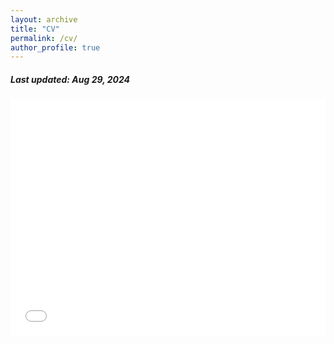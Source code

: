 ```yaml
---
layout: archive
title: "CV"
permalink: /cv/
author_profile: true
---
```


<h5> Last updated: Aug 29, 2024 </h5>

<!-- <iframe src="/files/cv.pdf#view=Fit" width=100vh style="height: 100vh; border: none;"></iframe> -->

<!-- <div style="width: 100%; height: 100vh;">
  <embed src="/files/cv.pdf#view=Fit" type="application/pdf" width="100%" height=80vh />
  <embed src="/files/cv.pdf#view=Fit" type="application/pdf" width="100%" height="100%" style="border: none;">
</div> -->

<style>
    /* Container for the iframe to manage responsive behavior */
    .pdf-wrapper {
        position: relative;
        width: 100%;
        padding-top: 56.25%; /* 16:9 Aspect Ratio, adjust as needed */
        height: 0;
        overflow: hidden;
    }

    /* The iframe itself */
    .pdf-wrapper iframe {
        position: absolute;
        top: 0;
        left: 0;
        width: 100%;
        height: 100%;
        border: none; /* Remove border for a cleaner look */
    }

    /* Adjustments for medium screens (tablets, small desktops) */
    @media only screen and (max-width: 1024px) {
        .pdf-wrapper {
            padding-top: 75%; /* 4:3 Aspect Ratio */
        }
    }

    /* Adjustments for mobile screens */
    @media only screen and (max-width: 768px) {
        .pdf-wrapper {
            padding-top: 100%; /* Aspect ratio closer to 1:1 */
            width: 80%; /* Reduce width to 95% on mobile devices */
            margin: 0 auto; /* Center the iframe */
        }

        .pdf-wrapper iframe {
            width: 100%;
            height: 100%;
        }
    }

    /* Further adjustment for very small mobile screens */
    @media only screen and (max-width: 480px) {
        .pdf-wrapper {
            padding-top: 120%; /* Further adjustment for small screens */
            width: 80%; /* Reduce width to 90% */
            margin: 0 auto; /* Center the iframe */
        }
    }
</style>

<!-- Responsive iframe for the PDF -->
<div class="pdf-wrapper">
    <iframe src="/files/cv.pdf#view=FitH" type="application/pdf"></iframe>
</div>

